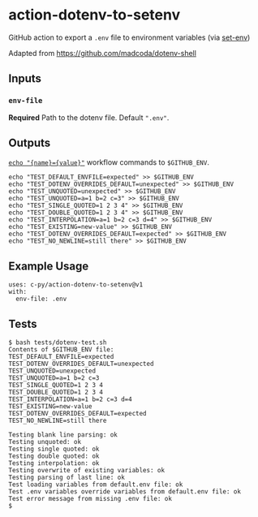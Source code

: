 # action-dotenv-to-setenv

GitHub action to export a `.env` file to environment variables (via [set-env](https://help.github.com/en/actions/reference/workflow-commands-for-github-actions#setting-an-environment-variable))

Adapted from https://github.com/madcoda/dotenv-shell

## Inputs

### `env-file`

**Required** Path to the dotenv file. Default `".env"`.

## Outputs

[`echo "{name}={value}"`](https://help.github.com/en/actions/reference/workflow-commands-for-github-actions#setting-an-environment-variable) workflow commands to `$GITHUB_ENV`.

```shell
echo "TEST_DEFAULT_ENVFILE=expected" >> $GITHUB_ENV
echo "TEST_DOTENV_OVERRIDES_DEFAULT=unexpected" >> $GITHUB_ENV
echo "TEST_UNQUOTED=unexpected" >> $GITHUB_ENV
echo "TEST_UNQUOTED=a=1 b=2 c=3" >> $GITHUB_ENV
echo "TEST_SINGLE_QUOTED=1 2 3 4" >> $GITHUB_ENV
echo "TEST_DOUBLE_QUOTED=1 2 3 4" >> $GITHUB_ENV
echo "TEST_INTERPOLATION=a=1 b=2 c=3 d=4" >> $GITHUB_ENV
echo "TEST_EXISTING=new-value" >> $GITHUB_ENV
echo "TEST_DOTENV_OVERRIDES_DEFAULT=expected" >> $GITHUB_ENV
echo "TEST_NO_NEWLINE=still there" >> $GITHUB_ENV
```

## Example Usage

```
uses: c-py/action-dotenv-to-setenv@v1
with:
  env-file: .env
```

## Tests

```
$ bash tests/dotenv-test.sh
Contents of $GITHUB_ENV file:
TEST_DEFAULT_ENVFILE=expected
TEST_DOTENV_OVERRIDES_DEFAULT=unexpected
TEST_UNQUOTED=unexpected
TEST_UNQUOTED=a=1 b=2 c=3
TEST_SINGLE_QUOTED=1 2 3 4
TEST_DOUBLE_QUOTED=1 2 3 4
TEST_INTERPOLATION=a=1 b=2 c=3 d=4
TEST_EXISTING=new-value
TEST_DOTENV_OVERRIDES_DEFAULT=expected
TEST_NO_NEWLINE=still there

Testing blank line parsing: ok
Testing unquoted: ok
Testing single quoted: ok
Testing double quoted: ok
Testing interpolation: ok
Testing overwrite of existing variables: ok
Testing parsing of last line: ok
Test loading variables from default.env file: ok
Test .env variables override variables from default.env file: ok
Test error message from missing .env file: ok
$
```
